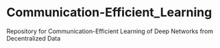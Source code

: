 # Communication-Efficient_Learning
Repository for Communication-Efficient Learning of Deep Networks from Decentralized Data
